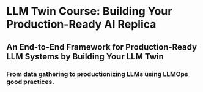 # LLM Twin Course: Building Your Production-Ready AI Replica

## An End-to-End Framework for Production-Ready LLM Systems by Building Your LLM Twin
### From data gathering to productionizing LLMs using LLMOps good practices.
